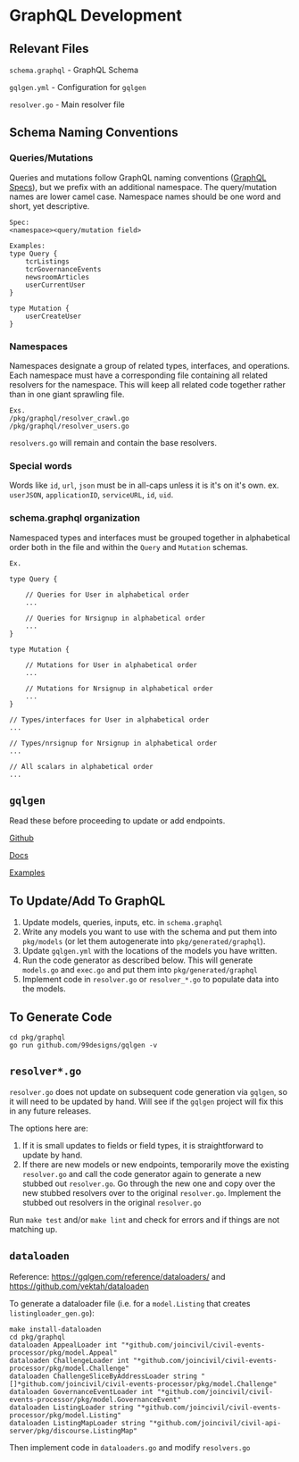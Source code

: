 # GraphQL Development

## Relevant Files

`schema.graphql` - GraphQL Schema

`gqlgen.yml` - Configuration for `gqlgen`

`resolver.go` - Main resolver file

## Schema Naming Conventions

### Queries/Mutations
Queries and mutations follow GraphQL naming conventions ([GraphQL Specs](https://facebook.github.io/graphql/June2018/#sec-Schema)), but we prefix with an additional namespace. The query/mutation names are lower camel case. Namespace names should be one word and short, yet descriptive.

```
Spec:
<namespace><query/mutation field>

Examples:
type Query {
	tcrListings
	tcrGovernanceEvents
	newsroomArticles
	userCurrentUser
}

type Mutation {
	userCreateUser
}
```

### Namespaces
Namespaces designate a group of related types, interfaces, and operations.  Each namespace must have a corresponding file containing all related resolvers for the namespace.  This will keep all related code together rather than in one giant sprawling file.

```
Exs.
/pkg/graphql/resolver_crawl.go
/pkg/graphql/resolver_users.go

```

`resolvers.go` will remain and contain the base resolvers.

### Special words
Words like `id`, `url`, `json` must be in all-caps unless it is it's on it's own.  ex. `userJSON`, `applicationID`, `serviceURL`, `id`, `uid`.


### schema.graphql organization

Namespaced types and interfaces must be grouped together in alphabetical order both in the file and within the `Query` and `Mutation` schemas.

```
Ex.

type Query {

	// Queries for User in alphabetical order
	...

	// Queries for Nrsignup in alphabetical order
	...
}

type Mutation {

	// Mutations for User in alphabetical order
	...

	// Mutations for Nrsignup in alphabetical order
	...
}

// Types/interfaces for User in alphabetical order
...

// Types/nrsignup for Nrsignup in alphabetical order
...

// All scalars in alphabetical order
...

```

## `gqlgen`

Read these before proceeding to update or add endpoints.

[Github](https://github.com/99designs/gqlgen)

[Docs](http://gqlgen.com)

[Examples](https://github.com/99designs/gqlgen/tree/master/example)


## To Update/Add To GraphQL

1. Update models, queries, inputs, etc. in `schema.graphql`
2. Write any models you want to use with the schema and put them into `pkg/models` (or let them autogenerate into `pkg/generated/graphql`).
3. Update `gqlgen.yml` with the locations of the models you have written.
4. Run the code generator as described below. This will generate `models.go` and `exec.go` and put them into `pkg/generated/graphql`
5. Implement code in `resolver.go` or `resolver_*.go` to populate data into the models.

## To Generate Code
```
cd pkg/graphql
go run github.com/99designs/gqlgen -v
```

## `resolver*.go`

`resolver.go` does not update on subsequent code generation via `gqlgen`, so it will need to be updated by hand. Will see if the `gqlgen` project will fix this in any future releases.

The options here are:

1. If it is small updates to fields or field types, it is straightforward to update by hand.
2. If there are new models or new endpoints, temporarily move the existing `resolver.go` and call the code generator again to generate a new stubbed out `resolver.go`.  Go through the new one and copy over the new stubbed resolvers over to the original `resolver.go`.  Implement the stubbed out resolvers in the original `resolver.go`

Run `make test` and/or `make lint` and check for errors and if things are not matching up.

## `dataloaden`
Reference: https://gqlgen.com/reference/dataloaders/ and https://github.com/vektah/dataloaden

To generate a dataloader file (i.e. for a `model.Listing` that creates `listingloader_gen.go`):
```
make install-dataloaden
cd pkg/graphql
dataloaden AppealLoader int "*github.com/joincivil/civil-events-processor/pkg/model.Appeal"
dataloaden ChallengeLoader int "*github.com/joincivil/civil-events-processor/pkg/model.Challenge"
dataloaden ChallengeSliceByAddressLoader string "[]*github.com/joincivil/civil-events-processor/pkg/model.Challenge"
dataloaden GovernanceEventLoader int "*github.com/joincivil/civil-events-processor/pkg/model.GovernanceEvent"
dataloaden ListingLoader string "*github.com/joincivil/civil-events-processor/pkg/model.Listing"
dataloaden ListingMapLoader string "*github.com/joincivil/civil-api-server/pkg/discourse.ListingMap"
```
Then implement code in `dataloaders.go` and modify `resolvers.go`
